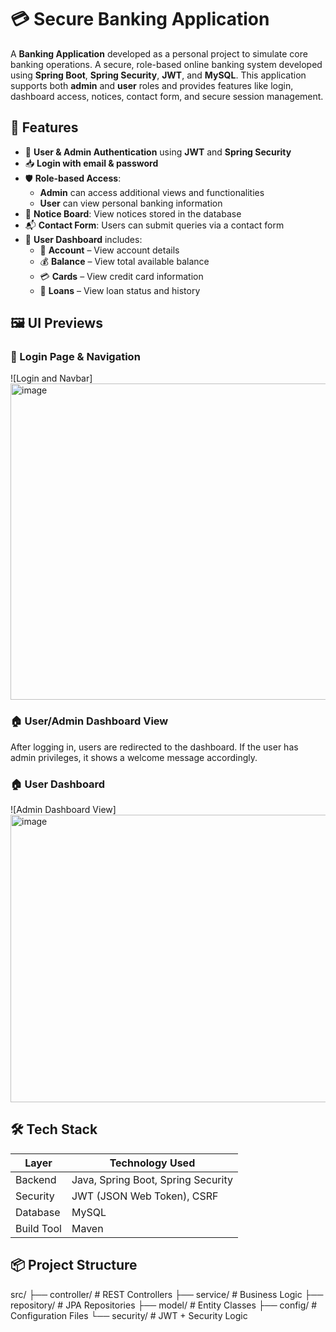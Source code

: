 # 💳 Secure Banking Application

A **Banking Application** developed as a personal project to simulate core banking operations.
A secure, role-based online banking system developed using **Spring Boot**, **Spring Security**, **JWT**, and **MySQL**. This application supports both **admin** and **user** roles and provides features like login, dashboard access, notices, contact form, and secure session management.

## 🚀 Features

- 🔐 **User & Admin Authentication** using **JWT** and **Spring Security**
- 📥 **Login with email & password**
- 🛡️ **Role-based Access**:
  - **Admin** can access additional views and functionalities
  - **User** can view personal banking information
- 📃 **Notice Board**: View notices stored in the database
- 📬 **Contact Form**: Users can submit queries via a contact form
- 🏦 **User Dashboard** includes:
  - 📁 **Account** – View account details
  - 💰 **Balance** – View total available balance
  - 💳 **Cards** – View credit card information
  - 💸 **Loans** – View loan status and history

## 🖼️ UI Previews

### 🔑 Login Page & Navigation
![Login and Navbar] <img width="932" height="506" alt="image" src="https://github.com/user-attachments/assets/04806966-5144-4d7b-97d2-ebb1dccef2a6" />

### 🏠 User/Admin Dashboard View

After logging in, users are redirected to the dashboard. If the user has admin privileges, it shows a welcome message accordingly.
### 🏠 User Dashboard
![Admin Dashboard View] <img width="952" height="460" alt="image" src="https://github.com/user-attachments/assets/ac0742bb-c8da-4475-b72c-f9d35bbcdd39" />

## 🛠️ Tech Stack

| Layer        | Technology Used                    |
|--------------|------------------------------------|
| Backend      | Java, Spring Boot, Spring Security |
| Security     | JWT (JSON Web Token), CSRF         |
| Database     | MySQL                              |
| Build Tool   | Maven                              |


## 📦 Project Structure

src/
├── controller/ # REST Controllers
├── service/ # Business Logic
├── repository/ # JPA Repositories
├── model/ # Entity Classes
├── config/ # Configuration Files
└── security/ # JWT + Security Logic

